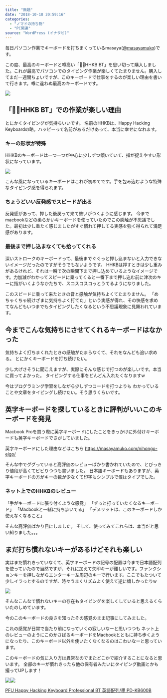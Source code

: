 ```yaml
---
title: "無題"
date: "2018-10-18 20:59:16"
categories:
  - "ノマドの持ち物"
  - "PC関連"
source: "WordPress (イナタビ)"
---
```


毎日パソコン作業でキーボードを打ちまくっているmasaya([@masayamuko](https://twitter.com/MasayaMuko))です。

この度、最高のキーボードと噂高い「HHKB BT」を思い切って購入しました。これが最高でパソコンでのタイピング作業が楽しくてたまりません。購入してまだ一週間ちょいですが、このキーボードで仕事をするのが楽しい理由を書いて行きます。噂に違わぬ最高のキーボードです。

![](https://masayamuko.com/wp/wp-content/uploads/2018/10/IMG_4392-1024x768.jpg)

## 「HHKB BT」での作業が楽しい理由

とにかくタイピングが気持ちいいです。
名前のHHKBは、Happy Hacking Keyboardの略。ハッピーって名前があるだけあって、本当に幸せになれます。

### キーの形状が特殊

HHKBのキーボードは一つ一つが中心に少しずつ傾いていて、指が捉えやすい形状になっています。

![](https://masayamuko.com/wp/wp-content/uploads/2018/10/IMG_4393-1024x768.jpg)

こんな風になっているキーボードはこれが初めてです。手を包み込むような特殊なタイピング感を得られます。

### ちょうどいい反発感でスピードが出る

反発感があって、押した後戻って来て勢いがつくように感じます。
今までmacbookなどの柔らかいキーボードを使っていたのでこの感触が不思議でした。最初は少し重たく感じましたがすぐ慣れて押してる実感を強く得られて満足感があります。

### 最後まで押し込まなくても拾ってくれる

深いストロークのキーボードって、最後までぐぐっと押し込まないと入力できないイメージだったのですがそうでもないようです。
HHKBは押すときは少し重みがあるけれど、それは一瞬で次の瞬間下まで押し込めているようなイメージです。力加減がわかってスピードに乗ってくると一番下まで押し込む前に津次のキーに指がいくようなかたちで、スコスコスコっとうてるようになりました。

このスピードに乗って来たときの音と感触が気持ちよくてたまりません。
「めちゃくちゃ続けざまに気持ちよく打てた」という実感が得れ、その快感を求めてなんどもいつまでもタイピングしたくなるという不思議現象に見舞われています。

## 今までこんな気持ちにさせてくれるキーボードはなかった

気持ちよく打ちまくれたときの感触がたまらなくて、それをなんども追い求める。
とにかくキーボードを打ち続けたい。

少し大げさそうに聞こえますが、実際にそんな感じで打つのが楽しいです。本当に買ってよかった。
タイピングする仕事をどんどん入れたくなりますw

今はプログラミング学習をしながら少しずつコードを打つよりも
わかっていることや文章をタイピングし続けたい。そう思うくらいです。

## 英字キーボードを探しているときに評判がいいこのキーボードを発見

Macbook Proを買う際に英字キーボードにしたことをきっかけに外付けキーボードも英字キーボードでさがしていました。

英字キーボードにした理由などはこちら
https://masayamuko.com/nihongo-eigo/

そんな中でググっていると高評価のレビューばかり書かれていたので、とびっきり値段が高くてビビりつつも書いました。
日本語キーボードもありますが、英字キーボードの方がキーの数が少なくて印字もシンプルで僕はタイプでした。

### ネット上でのHHKBのレビュー

「手がキーボードに張り付くような感覚」
「ずっと打っていたくなるキーボード」
「Macbookと一緒に持ち歩いてる」
「デメリットは、このキーボードしか使えなくなること」

そんな高評価ばかり目にしました。
そして、使ってみてこれらは、本当だと思い知りました。。。

## まだ打ち慣れないキーがあるけどそれも楽しい

実はまだ慣れきっていなくて、英字キーボードの記号の配置は今まで日本語配列を使っていたので当然ですが、それに加えて矢印キーが難しいです。ファンクションキーを押しながらエンターキー左周辺のキーで行います。ここでもたついて少しイラっとするのですが、時々うまくリズムよく使えて逆に嬉しかったりw

![](https://masayamuko.com/wp/wp-content/uploads/2018/10/IMG_4394-1024x768.jpg)

そんなこんなで慣れないキーの存在もタイピングを楽しくしていると思えるくらいたのしめています。

今のこのキーボードの良さを知ったその感覚のまま記事にしてみました。

これの感覚が日常で当たり前になっていくの寂しいなーと思いつつも
ネット上のレビューのようにこのかさばるキーボードをMacbookとともに持ち歩くようになったり、このキーボード以外を使いたくなくなるのはこわいなーと思っています。

このキーボードの気に入り方は異常なのでまたどこかで紹介することになると思います。
全部のキーが慣れきったら他の保有者みたいにタイピング動画とかも撮ってUPします！

[![](//ws-fe.amazon-adsystem.com/widgets/q?_encoding=UTF8&ASIN=B01DVH7C0O&Format=_SL250_&ID=AsinImage&MarketPlace=JP&ServiceVersion=20070822&WS=1&tag=masaya041-22&language=ja_JP)](https://www.amazon.co.jp/PFU-Hacking-Keyboard-Professional-PD-KB600B/dp/B01DVH7C0O/ref=as_li_ss_il?s=computers&ie=UTF8&qid=1539864196&sr=1-3&keywords=hhkb&linkCode=li3&tag=masaya041-22&linkId=9218ef3f3e0f91ee69b6700025c1a716&language=ja_JP)![](https://ir-jp.amazon-adsystem.com/e/ir?t=masaya041-22&language=ja_JP&l=li3&o=9&a=B01DVH7C0O)

[PFU Happy Hacking Keyboard Professional BT 英語配列/墨 PD-KB600B](https://amzn.to/2CmHUTP)